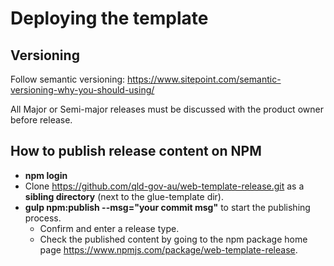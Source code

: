 # Deploying the template

## Versioning

Follow semantic versioning:
https://www.sitepoint.com/semantic-versioning-why-you-should-using/

All Major or Semi-major releases must be discussed with the product owner before release.

## How to publish release content on NPM

* __npm login__
* Clone https://github.com/qld-gov-au/web-template-release.git as a __sibling directory__ (next to the glue-template dir).
* __gulp npm:publish --msg="your commit msg"__ to start the publishing process. 
  * Confirm and enter a release type.
  * Check the published content by going to the npm package home page https://www.npmjs.com/package/web-template-release.
     


